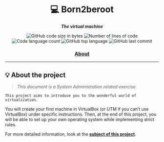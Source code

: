 <h1 align="center">
	💻 Born2beroot
</h1>

<p align="center">
	<b><i>The virtual machine</i></b><br>
</p>

<p align="center">
	<img alt="GitHub code size in bytes" src="https://img.shields.io/github/languages/code-size/juwkim/Born2beroot?color=lightblue">
	<img alt="Number of lines of code" src="https://img.shields.io/tokei/lines/github/juwkim/Born2beroot?color=critical">
	<img alt="Code language count" src="https://img.shields.io/github/languages/count/juwkim/Born2beroot?color=yellow">
	<img alt="GitHub top language" src="https://img.shields.io/github/languages/top/juwkim/Born2beroot?color=blue">
	<img alt="GitHub last commit" src="https://img.shields.io/github/last-commit/juwkim/Born2beroot?color=green">
</p>

<h3 align="center">
	<a href="#-about-the-project">About</a>
</h3>

---

## 💡 About the project

> _This document is a System Administration related exercise._

	This project aims to introduce you to the wonderful world of virtualization.

You will create your first machine in VirtualBox (or UTM if you can’t use VirtualBox)
under specific instructions. Then, at the end of this project, you will be able to set up
your own operating system while implementing strict rules.

For more detailed information, look at the [**subject of this project**](https://github.com/juwkim/42cursus/blob/main/Subject%20PDFs/01_Born2beroot.pdf).
